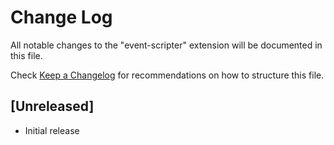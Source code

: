 # Change Log

All notable changes to the "event-scripter" extension will be documented in this file.

Check [Keep a Changelog](http://keepachangelog.com/) for recommendations on how to structure this file.

## [Unreleased]

- Initial release